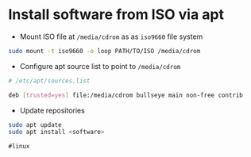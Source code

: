 # Install software from ISO via apt

* Mount ISO file at `/media/cdrom` as as `iso9660` file system

```bash
sudo mount -t iso9660 -o loop PATH/TO/ISO /media/cdrom
```

* Configure apt source list to point to `/media/cdrom`

```bash
# /etc/apt/sources.list

deb [trusted=yes] file:/media/cdrom bullseye main non-free contrib
```

* Update repositories

```bash
sudo apt update
sudo apt install <software>
```

    #linux
